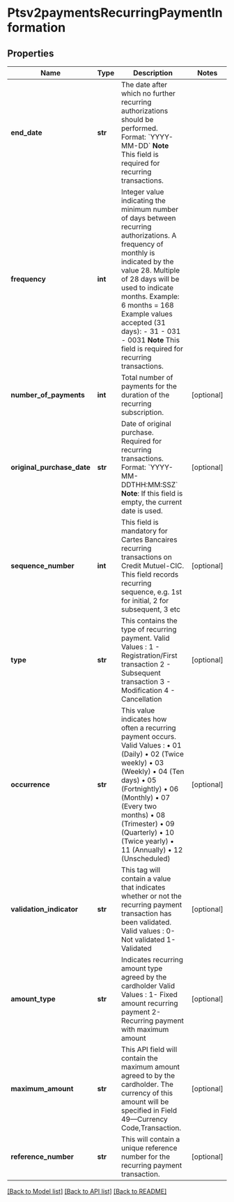 # Ptsv2paymentsRecurringPaymentInformation

## Properties
Name | Type | Description | Notes
------------ | ------------- | ------------- | -------------
**end_date** | **str** | The date after which no further recurring authorizations should be performed. Format: &#x60;YYYY-MM-DD&#x60; **Note** This field is required for recurring transactions.  | 
**frequency** | **int** | Integer value indicating the minimum number of days between recurring authorizations. A frequency of monthly is indicated by the value 28. Multiple of 28 days will be used to indicate months.  Example: 6 months &#x3D; 168  Example values accepted (31 days): - 31 - 031 - 0031  **Note** This field is required for recurring transactions.  | 
**number_of_payments** | **int** | Total number of payments for the duration of the recurring subscription.  | [optional] 
**original_purchase_date** | **str** | Date of original purchase. Required for recurring transactions. Format: &#x60;YYYY-MM-DDTHH:MM:SSZ&#x60; **Note**: If this field is empty, the current date is used.  | [optional] 
**sequence_number** | **int** | This field is mandatory for Cartes Bancaires recurring transactions on Credit Mutuel-CIC.       This field records recurring sequence, e.g. 1st for initial,  2 for subsequent, 3 etc  | [optional] 
**type** | **str** | This contains the type of recurring payment. Valid Values : 1 - Registration/First transaction 2 - Subsequent transaction 3 - Modification 4 - Cancellation  | [optional] 
**occurrence** | **str** | This value indicates how often a recurring payment occurs. Valid Values : • 01 (Daily) • 02 (Twice weekly) • 03 (Weekly) • 04 (Ten days) • 05 (Fortnightly) • 06 (Monthly) • 07 (Every two months) • 08 (Trimester) • 09 (Quarterly) • 10 (Twice yearly) • 11 (Annually) • 12 (Unscheduled)  | [optional] 
**validation_indicator** | **str** | This tag will contain a value that indicates whether or not the recurring payment transaction has been validated. Valid values : 0- Not validated 1- Validated  | [optional] 
**amount_type** | **str** | Indicates recurring amount type agreed by the cardholder Valid Values : 1- Fixed amount recurring payment 2- Recurring payment with maximum amount  | [optional] 
**maximum_amount** | **str** | This API field will contain the maximum amount agreed to by the cardholder. The currency of this amount will be specified in Field 49—Currency Code,Transaction.  | [optional] 
**reference_number** | **str** | This will contain a unique reference number for the recurring payment transaction.  | [optional] 

[[Back to Model list]](../README.md#documentation-for-models) [[Back to API list]](../README.md#documentation-for-api-endpoints) [[Back to README]](../README.md)


